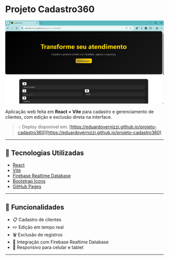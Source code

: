 # Projeto Cadastro360

![Preview do Projeto](/img1.png)

Aplicação web feita em **React + Vite** para cadastro e gerenciamento de clientes, com edição e exclusão direta na interface.

> 💡 Deploy disponível em: [https://eduardovernizzi.github.io/projeto-cadastro360](https://eduardovernizzi.github.io/projeto-cadastro360)

---

## 🔧 Tecnologias Utilizadas

- [React](https://reactjs.org/)
- [Vite](https://vitejs.dev/)
- [Firebase Realtime Database](https://firebase.google.com/)
- [Bootstrap Icons](https://getbootstrap.com/)
- [GitHub Pages](https://pages.github.com/)

---

## 🚀 Funcionalidades

- 📋 Cadastro de clientes
- ✏️ Edição em tempo real
- 🗑️ Exclusão de registros
- 💾 Integração com Firebase Realtime Database
- 📱 Responsivo para celular e tablet

---
